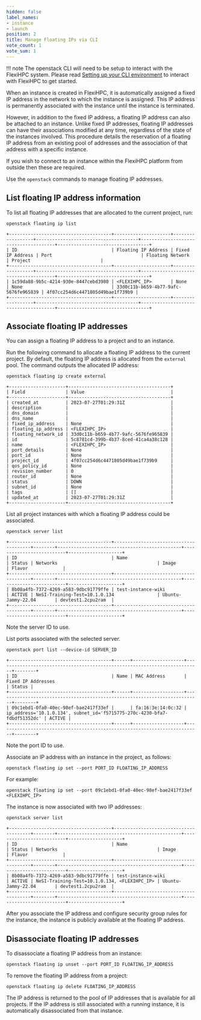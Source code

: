 ```yaml
---
hidden: false
label_names:
- instance
- launch
position: 2
title: Manage Floating IPs via CLI
vote_count: 1
vote_sum: 1
---
```


!!! note
    The openstack CLI will need to be setup to interact with the FlexiHPC system. Please read [Setting up your CLI environment](../setting-up-your-CLI-environment/index.md) to interact with FlexiHPC to get started.

When an instance is created in FlexiHPC, it is automatically assigned a fixed IP address in the network to which the instance is assigned. This IP address is permanently associated with the instance until the instance is terminated.

However, in addition to the fixed IP address, a floating IP address can also be attached to an instance. Unlike fixed IP addresses, floating IP addresses can have their associations modified at any time, regardless of the state of the instances involved. This procedure details the reservation of a floating IP address from an existing pool of addresses and the association of that address with a specific instance.

If you wish to connect to an instance within the FlexiHPC platform from outside then these are required.

Use the `openstack` commands to manage floating IP addresses.

## List floating IP address information

To list all floating IP addresses that are allocated to the current project, run:

```
openstack floating ip list
```

``` { .sh .no-copy }
+--------------------------------------+---------------------+------------------+--------------------------------------+--------------------------------------+----------------------------------+
| ID                                   | Floating IP Address | Fixed IP Address | Port                                 | Floating Network                     | Project                          |
+--------------------------------------+---------------------+------------------+--------------------------------------+--------------------------------------+----------------------------------+
| 1c59da88-9b5c-4214-930e-8447cebd3980 | <FLEXIHPC_IP>       | None             | None                                 | 33d0c11b-b659-4b77-9afc-5676fe965839 | 4f07cc254d6c4471805d49bae1f739b9 |
+--------------------------------------+---------------------+------------------+--------------------------------------+--------------------------------------+----------------------------------+
```

## Associate floating IP addresses

You can assign a floating IP address to a project and to an instance.

Run the following command to allocate a floating IP address to the current project. By default, the floating IP address is allocated from the `external` pool. The command outputs the allocated IP address:

```
openstack floating ip create external
```

``` { .sh .no-copy }
+---------------------+--------------------------------------+
| Field               | Value                                |
+---------------------+--------------------------------------+
| created_at          | 2023-07-27T01:29:31Z                 |
| description         |                                      |
| dns_domain          |                                      |
| dns_name            |                                      |
| fixed_ip_address    | None                                 |
| floating_ip_address | <FLEXIHPC_IP>                        |
| floating_network_id | 33d0c11b-b659-4b77-9afc-5676fe965839 |
| id                  | 5c8781cd-399b-4b37-8ced-41ca4a38c128 |
| name                | <FLEXIHPC_IP>                        |
| port_details        | None                                 |
| port_id             | None                                 |
| project_id          | 4f07cc254d6c4471805d49bae1f739b9     |
| qos_policy_id       | None                                 |
| revision_number     | 0                                    |
| router_id           | None                                 |
| status              | DOWN                                 |
| subnet_id           | None                                 |
| tags                | []                                   |
| updated_at          | 2023-07-27T01:29:31Z                 |
+---------------------+--------------------------------------+
```

List all project instances with which a floating IP address could be associated.

```
openstack server list
```

``` { .sh .no-copy }
+--------------------------------------+---------------------------------------+--------+----------------------------------------------+--------------------------+--------------------+
| ID                                   | Name                                  | Status | Networks                                     | Image                    | Flavor             |
+--------------------------------------+---------------------------------------+--------+----------------------------------------------+--------------------------+--------------------+
| 8b08a4fb-7372-4269-a583-9dbc91779ffe | test-instance-wiki                    | ACTIVE | NeSI-Training-Test=10.1.0.134                | Ubuntu-Jammy-22.04       | devtest1.2cpu2ram  |
+--------------------------------------+---------------------------------------+--------+----------------------------------------------+--------------------------+--------------------+
```

Note the server ID to use.

List ports associated with the selected server.

```
openstack port list --device-id SERVER_ID
```

``` { .sh .no-copy }
+--------------------------------------+------+-------------------+---------------------------------------------------------------------------+--------+
| ID                                   | Name | MAC Address       | Fixed IP Addresses                                                        | Status |
+--------------------------------------+------+-------------------+---------------------------------------------------------------------------+--------+
| 09c1ebd1-0fa0-40ec-98ef-bae2417f33ef |      | fa:16:3e:14:0c:32 | ip_address='10.1.0.134', subnet_id='f5715775-270c-4230-bfa7-fdbdf51352dc' | ACTIVE |
+--------------------------------------+------+-------------------+---------------------------------------------------------------------------+--------+
```

Note the port ID to use.

Associate an IP address with an instance in the project, as follows:

```
openstack floating ip set --port PORT_ID FLOATING_IP_ADDRESS
```

For example:

```
openstack floating ip set --port 09c1ebd1-0fa0-40ec-98ef-bae2417f33ef <FLEXIHPC_IP>
```

The instance is now associated with two IP addresses:

```
openstack server list
```

``` { .sh .no-copy }
+--------------------------------------+---------------------------------------+--------+----------------------------------------------+--------------------------+--------------------+
| ID                                   | Name                                  | Status | Networks                                     | Image                    | Flavor             |
+--------------------------------------+---------------------------------------+--------+----------------------------------------------+--------------------------+--------------------+
| 8b08a4fb-7372-4269-a583-9dbc91779ffe | test-instance-wiki                    | ACTIVE | NeSI-Training-Test=10.1.0.134, <FLEXIHPC_IP> | Ubuntu-Jammy-22.04       | devtest1.2cpu2ram  |
+--------------------------------------+---------------------------------------+--------+----------------------------------------------+--------------------------+--------------------+
```

After you associate the IP address and configure security group rules for the instance, the instance is publicly available at the floating IP address.

## Disassociate floating IP addresses

To disassociate a floating IP address from an instance:

```
openstack floating ip unset --port PORT_ID FLOATING_IP_ADDRESS
```

To remove the floating IP address from a project:

```
openstack floating ip delete FLOATING_IP_ADDRESS
```

The IP address is returned to the pool of IP addresses that is available for all projects. If the IP address is still associated with a running instance, it is automatically disassociated from that instance.